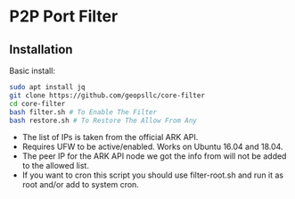 # P2P Port Filter

## Installation

Basic install:
```sh
sudo apt install jq
git clone https://github.com/geopsllc/core-filter
cd core-filter
bash filter.sh # To Enable The Filter
bash restore.sh # To Restore The Allow From Any
```

- The list of IPs is taken from the official ARK API.
- Requires UFW to be active/enabled. Works on Ubuntu 16.04 and 18.04.
- The peer IP for the ARK API node we got the info from will not be added to the allowed list.
- If you want to cron this script you should use filter-root.sh and run it as root and/or add to system cron.
